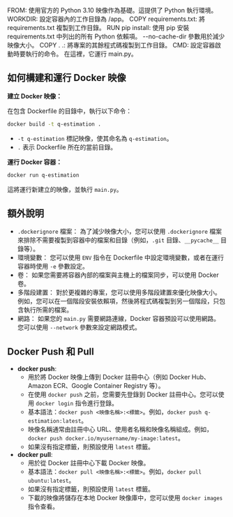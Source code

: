 FROM: 使用官方的 Python 3.10 映像作為基礎。這提供了 Python 執行環境。
WORKDIR: 設定容器內的工作目錄為 /app。
COPY requirements.txt: 將 requirements.txt 複製到工作目錄。
RUN pip install: 使用 pip 安裝 requirements.txt 中列出的所有 Python 依賴項。 --no-cache-dir 參數用於減少映像大小。
COPY . .: 將專案的其餘程式碼複製到工作目錄。
CMD: 設定容器啟動時要執行的命令。 在這裡，它運行 main.py。

## 如何構建和運行 Docker 映像

**建立 Docker 映像：**

在包含 Dockerfile 的目錄中，執行以下命令：

```bash
docker build -t q-estimation .
```

- `-t q-estimation` 標記映像，使其命名為 `q-estimation`。
- `.` 表示 Dockerfile 所在的當前目錄。

**運行 Docker 容器：**

```bash
docker run q-estimation
```

這將運行新建立的映像，並執行 `main.py`。

## 額外說明

- `.dockerignore` 檔案： 為了減少映像大小，您可以使用 `.dockerignore` 檔案來排除不需要複製到容器中的檔案和目錄（例如，`.git` 目錄、`__pycache__` 目錄等）。
- 環境變數： 您可以使用 `ENV` 指令在 Dockerfile 中設定環境變數，或者在運行容器時使用 `-e` 參數設定。
- 卷： 如果您需要將容器內部的檔案與主機上的檔案同步，可以使用 Docker 卷。
- 多階段建置： 對於更複雜的專案，您可以使用多階段建置來優化映像大小。 例如，您可以在一個階段安裝依賴項，然後將程式碼複製到另一個階段，只包含執行所需的檔案。
- 網路： 如果您的 `main.py` 需要網路連線，Docker 容器預設可以使用網路。 您可以使用 `--network` 參數來設定網路模式。

## Docker Push 和 Pull

- **docker push**:
  - 用於將 Docker 映像上傳到 Docker 註冊中心（例如 Docker Hub、Amazon ECR、Google Container Registry 等）。
  - 在使用 `docker push` 之前，您需要先登錄到 Docker 註冊中心。您可以使用 `docker login` 指令進行登錄。
  - 基本語法：`docker push <映像名稱>:<標籤>`。例如，`docker push q-estimation:latest`。
  - 映像名稱通常由註冊中心 URL、使用者名稱和映像名稱組成。例如，`docker push docker.io/myusername/my-image:latest`。
  - 如果沒有指定標籤，則預設使用 `latest` 標籤。
- **docker pull**:
  - 用於從 Docker 註冊中心下載 Docker 映像。
  - 基本語法：`docker pull <映像名稱>:<標籤>`。例如，`docker pull ubuntu:latest`。
  - 如果沒有指定標籤，則預設使用 `latest` 標籤。
  - 下載的映像將儲存在本地 Docker 映像庫中，您可以使用 `docker images` 指令查看。
